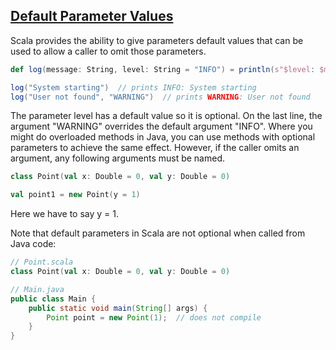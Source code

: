 [Default Parameter Values](https://docs.scala-lang.org/tour/default-parameter-values.html)
---------------------
Scala provides the ability to give parameters default values that can be used to allow a caller to omit those parameters.
```scala
def log(message: String, level: String = "INFO") = println(s"$level: $message")

log("System starting")  // prints INFO: System starting
log("User not found", "WARNING")  // prints WARNING: User not found
```
The parameter level has a default value so it is optional. On the last line, the argument "WARNING" overrides the default argument "INFO". Where you might do overloaded methods in Java, you can use methods with optional parameters to achieve the same effect. However, if the caller omits an argument, any following arguments must be named.
```scala
class Point(val x: Double = 0, val y: Double = 0)

val point1 = new Point(y = 1)
```
Here we have to say y = 1.

Note that default parameters in Scala are not optional when called from Java code:
```scala
// Point.scala
class Point(val x: Double = 0, val y: Double = 0)
```
```java
// Main.java
public class Main {
    public static void main(String[] args) {
        Point point = new Point(1);  // does not compile
    }
}
```


